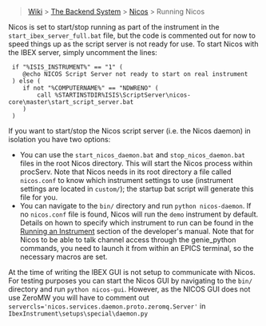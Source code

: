 > [Wiki](Home) > [The Backend System](The-Backend-System) > [Nicos](Nicos) > Running Nicos

Nicos is set to start/stop running as part of the instrument in the `start_ibex_server_full.bat` file, but the code is commented out for now to speed things up as the script server is not ready for use. To start Nicos with the IBEX server, simply uncomment the lines:
```
 if "%ISIS_INSTRUMENT%" == "1" (
    @echo NICOS Script Server not ready to start on real instrument
 ) else (
    if not "%COMPUTERNAME%" == "NDWRENO" (
	    call %STARTINSTDIR%ISIS\ScriptServer\nicos-core\master\start_script_server.bat
	)
 )
```

If you want to start/stop the Nicos script server (i.e. the Nicos daemon) in isolation you have two options:
* You can use the `start_nicos_daemon.bat` and `stop_nicos_daemon.bat` files in the root Nicos directory. This will start the Nicos process within procServ. Note that Nicos needs in its root directory a file called `nicos.conf` to know which instrument settings to use (instrument settings are located in `custom/`); the startup bat script will generate this file for you.
* You can navigate to the `bin/` directory and run `python nicos-daemon`. If no `nicos.conf` file is found, Nicos will run the `demo` instrument by default. Details on hown to specify which instrument to run can be found in the [Running an Instrument](Configuring-a-New-Nicos-Instrument) section of the developer's manual. Note that for Nicos to be able to talk channel access through the genie_python commands, you need to launch it from within an EPICS terminal, so the necessary macros are set.

At the time of writing the IBEX GUI is not setup to communicate with Nicos. For testing purposes you can start the Nicos GUI by navigating to the `bin/` directory and run `python nicos-gui`. However, as the NICOS GUI does not use ZeroMW you will have to comment out `servercls='nicos.services.daemon.proto.zeromq.Server'` in `IbexInstrument\setups\special\daemon.py`
